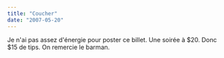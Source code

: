 ```yaml
---
title: "Coucher"
date: "2007-05-20"
---
```


Je n'ai pas assez d'énergie pour poster ce billet. Une soirée à $20. Donc $15 de tips. On remercie le barman.
